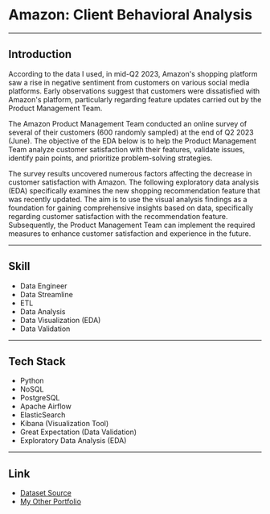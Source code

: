# Amazon: Client Behavioral Analysis

---

## Introduction

According to the data I used, in mid-Q2 2023, Amazon's shopping platform saw a rise in negative sentiment from customers on various social media platforms. Early observations suggest that customers were dissatisfied with Amazon's platform, particularly regarding feature updates carried out by the Product Management Team.

The Amazon Product Management Team conducted an online survey of several of their customers (600 randomly sampled) at the end of Q2 2023 (June). The objective of the EDA below is to help the Product Management Team analyze customer satisfaction with their features, validate issues, identify pain points, and prioritize problem-solving strategies.

The survey results uncovered numerous factors affecting the decrease in customer satisfaction with Amazon. The following exploratory data analysis (EDA) specifically examines the new shopping recommendation feature that was recently updated. The aim is to use the visual analysis findings as a foundation for gaining comprehensive insights based on data, specifically regarding customer satisfaction with the recommendation feature. Subsequently, the Product Management Team can implement the required measures to enhance customer satisfaction and experience in the future.

---

## Skill 

* Data Engineer
* Data Streamline
* ETL
* Data Analysis
* Data Visualization (EDA)
* Data Validation

---

## Tech Stack

* Python
* NoSQL 
* PostgreSQL 
* Apache Airflow 
* ElasticSearch 
* Kibana (Visualization Tool)
* Great Expectation (Data Validation)
* Exploratory Data Analysis (EDA)

---

## Link
* [Dataset Source](https://www.kaggle.com/datasets/swathiunnikrishnan/amazon-consumer-behaviour-dataset)
* [My Other Portfolio](https://datawithnaufal.com)